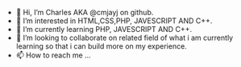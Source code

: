 - 👋 Hi, I’m Charles AKA @cmjayj on github.
- 👀 I’m interested in HTML,CSS,PHP, JAVESCRIPT AND C++.
- 🌱 I’m currently learning PHP, JAVESCRIPT AND C++.
- 💞️ I’m looking to collaborate on related field of what i am currently learning so that i can build more on my experience.
- 📫 How to reach me ...

<!---
cmjayj/cmjayj is a ✨ special ✨ repository because its `README.md` (this file) appears on your GitHub profile.
You can click the Preview link to take a look at your changes.
--->
